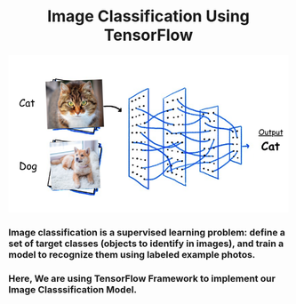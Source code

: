 # <div align="center"> Image Classification Using TensorFlow </div>
<p align="center">
  <img src="image.jpg">

### Image classification is a supervised learning problem: define a set of target classes (objects to identify in images), and train a model to recognize them using labeled example photos.

### Here, We are using TensorFlow Framework to implement our Image Classsification Model.
